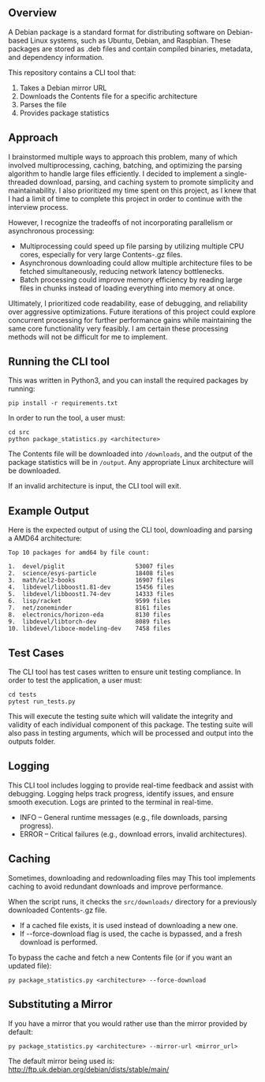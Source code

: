 ## Overview

A Debian package is a standard format for distributing software on Debian-based Linux systems, such as Ubuntu, Debian, and Raspbian. These packages are stored as .deb files and contain compiled binaries, metadata, and dependency information.

This repository contains a CLI tool that:
1. Takes a Debian mirror URL
2. Downloads the Contents file for a specific architecture
3. Parses the file 
4. Provides package statistics

## Approach

I brainstormed multiple ways to approach this problem, many of which involved multiprocessing, caching, batching, and optimizing the parsing algorithm to handle large files efficiently. I decided to implement a single-threaded download, parsing, and caching system to promote simplicity and maintainability. I also prioritized my time spent on this project, as I knew that I had a limit of time to complete this project in order to continue with the interview process. 

However, I recognize the tradeoffs of not incorporating parallelism or asynchronous processing:

- Multiprocessing could speed up file parsing by utilizing multiple CPU cores, especially for very large Contents-<arch>.gz files.
- Asynchronous downloading could allow multiple architecture files to be fetched simultaneously, reducing network latency bottlenecks.
- Batch processing could improve memory efficiency by reading large files in chunks instead of loading everything into memory at once.

Ultimately, I prioritized code readability, ease of debugging, and reliability over aggressive optimizations. Future iterations of this project could explore concurrent processing for further performance gains while maintaining the same core functionality very feasibly. I am certain these processing methods will not be difficult for me to implement.

## Running the CLI tool

This was written in Python3, and you can install the required packages by running:
```
pip install -r requirements.txt
```

In order to run the tool, a user must:
```
cd src
python package_statistics.py <architecture>
```

The Contents file will be downloaded into `/downloads`, and the output of the package statistics will be in `/output`. Any appropriate Linux architecture will be downloaded.

If an invalid architecture is input, the CLI tool will exit.

## Example Output

Here is the expected output of using the CLI tool, downloading and parsing a AMD64 architecture:

```
Top 10 packages for amd64 by file count:

1.	devel/piglit                	53007 files
2.	science/esys-particle       	18408 files
3.	math/acl2-books             	16907 files
4.	libdevel/libboost1.81-dev   	15456 files
5.	libdevel/libboost1.74-dev   	14333 files
6.	lisp/racket                 	9599 files
7.	net/zoneminder              	8161 files
8.	electronics/horizon-eda     	8130 files
9.	libdevel/libtorch-dev       	8089 files
10.	libdevel/liboce-modeling-dev	7458 files
```

## Test Cases

The CLI tool has test cases written to ensure unit testing compliance. In order to test the application, a user must:
```
cd tests
pytest run_tests.py
```

This will execute the testing suite which will validate the integrity and validity of each individual component of this package. The testing suite will also pass in testing arguments, which will be processed and output into the outputs folder.

## Logging

This CLI tool includes logging to provide real-time feedback and assist with debugging. Logging helps track progress, identify issues, and ensure smooth execution. Logs are printed to the terminal in real-time.

- INFO – General runtime messages (e.g., file downloads, parsing progress).
- ERROR – Critical failures (e.g., download errors, invalid architectures).

## Caching

Sometimes, downloading and redownloading files may This tool implements caching to avoid redundant downloads and improve performance.

When the script runs, it checks the `src/downloads/` directory for a previously downloaded Contents-<architecture>.gz file.
- If a cached file exists, it is used instead of downloading a new one.
- If --force-download flag is used, the cache is bypassed, and a fresh download is performed.

To bypass the cache and fetch a new Contents file (or if you want an updated file):

``` 
py package_statistics.py <architecture> --force-download
```

## Substituting a Mirror

If you have a mirror that you would rather use than the mirror provided by default:

```
py package_statistics.py <architecture> --mirror-url <mirror_url>
```

The default mirror being used is: http://ftp.uk.debian.org/debian/dists/stable/main/